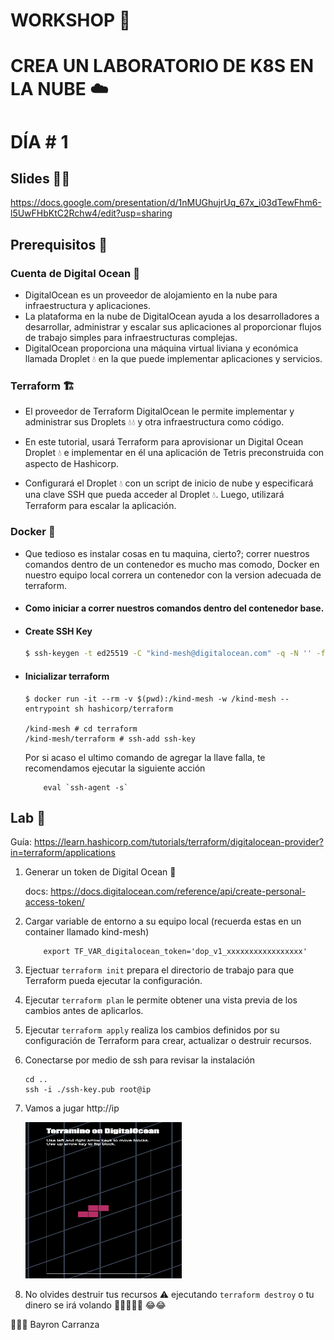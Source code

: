 # WORKSHOP 🤖
# CREA UN LABORATORIO DE K8S EN LA NUBE ☁️
# DÍA # 1

## Slides 👨‍🏫
https://docs.google.com/presentation/d/1nMUGhujrUq_67x_i03dTewFhm6-l5UwFHbKtC2Rchw4/edit?usp=sharing    

## Prerequisitos 🤔

### Cuenta de Digital Ocean 🌊
- DigitalOcean es un proveedor de alojamiento en la nube para infraestructura y 
aplicaciones. 
- La plataforma en la nube de DigitalOcean ayuda a los desarrolladores 
a desarrollar, administrar y escalar sus aplicaciones al proporcionar flujos de trabajo 
simples para infraestructuras complejas. 
- DigitalOcean proporciona una máquina virtual 
liviana y económica llamada Droplet 💧 en la que puede implementar aplicaciones y servicios. 

### Terraform 🏗️
- El proveedor de Terraform DigitalOcean le permite implementar y administrar sus Droplets 💧💧
y otra infraestructura como código.

- En este tutorial, usará Terraform para aprovisionar un Digital Ocean Droplet 💧 e implementar 
en él una aplicación de Tetris preconstruida con aspecto de Hashicorp. 

- Configurará el Droplet 💧 con un script de inicio de nube y especificará una clave SSH que pueda 
acceder al Droplet 💧. Luego, utilizará Terraform para escalar la aplicación.

### Docker 🐳
- Que tedioso es instalar cosas en tu maquina, cierto?; correr nuestros comandos dentro de un contenedor 
es mucho mas comodo, Docker en nuestro equipo local correra un contenedor con la version adecuada
de terraform. 

- #### Como iniciar a correr nuestros comandos dentro del contenedor base.
- #### Create SSH Key

    ```bash
    $ ssh-keygen -t ed25519 -C "kind-mesh@digitalocean.com" -q -N '' -f ssh-key
    ```

- #### Inicializar terraform
    ```
    $ docker run -it --rm -v $(pwd):/kind-mesh -w /kind-mesh --entrypoint sh hashicorp/terraform

    /kind-mesh # cd terraform
    /kind-mesh/terraform # ssh-add ssh-key
    ```

    Por si acaso el ultimo comando de agregar la llave falla, te recomendamos ejecutar la siguiente acción
    ```
        eval `ssh-agent -s`
    ```

## Lab 🧪
Guía:
https://learn.hashicorp.com/tutorials/terraform/digitalocean-provider?in=terraform/applications

1. Generar un token de Digital Ocean 🔑
    
    docs: https://docs.digitalocean.com/reference/api/create-personal-access-token/
  
2. Cargar variable de entorno a su equipo local (recuerda estas en un container llamado kind-mesh) 
    ```
        export TF_VAR_digitalocean_token='dop_v1_xxxxxxxxxxxxxxxxx'
    ``` 
3. Ejectuar `terraform init` prepara el directorio de trabajo para que Terraform pueda ejecutar la configuración.
4. Ejecutar `terraform plan` le permite obtener una vista previa de los cambios antes de aplicarlos.
5. Ejecutar `terraform apply` realiza los cambios definidos por su configuración de Terraform para crear, actualizar o destruir recursos.

6. Conectarse por medio de ssh para revisar la instalación
   ```
   cd ..
   ssh -i ./ssh-key.pub root@ip
   ```
7. Vamos a jugar http://ip
   
   <img src="./img/game.png"  width="250" height="250">

8.  No olvides destruir tus recursos ⚠️ ejecutando `terraform destroy` o tu dinero se irá volando 💸💸💸💸💸 😂😂

👨‍💻🤘 Bayron Carranza